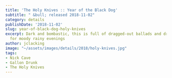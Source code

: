 ```yaml
---
title: 'The Holy Knives :: Year of the Black Dog'
subtitle: " &bull; released 2018-11-02"
category: details
publishDate: '2018-11-02'
slug: year-of-black-dog-holy-knives
excerpt: Dark and bombastic, this is full of dragged-out ballads and dramatic pauses
  for moody rainy evenings
author: jclacking
image: "~/assets/images/details/2018/holy-knives.jpg"
tags:
- Nick Cave
- Gallon Drunk
- The Holy Knives
---
```



